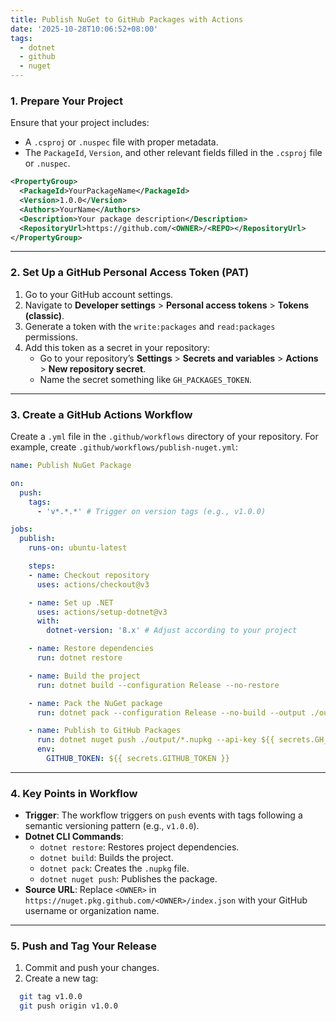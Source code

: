 ```yaml
---
title: Publish NuGet to GitHub Packages with Actions
date: '2025-10-28T10:06:52+08:00'
tags:
  - dotnet
  - github
  - nuget
---
```


### 1. **Prepare Your Project**

Ensure that your project includes:

- A `.csproj` or `.nuspec` file with proper metadata.
- The `PackageId`, `Version`, and other relevant fields filled in the `.csproj` file or `.nuspec`.
```xml
<PropertyGroup>
  <PackageId>YourPackageName</PackageId>
  <Version>1.0.0</Version>
  <Authors>YourName</Authors>
  <Description>Your package description</Description>
  <RepositoryUrl>https://github.com/<OWNER>/<REPO></RepositoryUrl>
</PropertyGroup>
```

---

### 2. **Set Up a GitHub Personal Access Token (PAT)**

1. Go to your GitHub account settings.
2. Navigate to **Developer settings** > **Personal access tokens** > **Tokens (classic)**.
3. Generate a token with the `write:packages` and `read:packages` permissions.
4. Add this token as a secret in your repository:
    - Go to your repository’s **Settings** > **Secrets and variables** > **Actions** > **New repository secret**.
    - Name the secret something like `GH_PACKAGES_TOKEN`.

---

### 3. **Create a GitHub Actions Workflow**

Create a `.yml` file in the `.github/workflows` directory of your repository. For example, create `.github/workflows/publish-nuget.yml`:
```yaml
name: Publish NuGet Package

on:
  push:
    tags:
      - 'v*.*.*' # Trigger on version tags (e.g., v1.0.0)

jobs:
  publish:
    runs-on: ubuntu-latest

    steps:
    - name: Checkout repository
      uses: actions/checkout@v3

    - name: Set up .NET
      uses: actions/setup-dotnet@v3
      with:
        dotnet-version: '8.x' # Adjust according to your project

    - name: Restore dependencies
      run: dotnet restore

    - name: Build the project
      run: dotnet build --configuration Release --no-restore

    - name: Pack the NuGet package
      run: dotnet pack --configuration Release --no-build --output ./output

    - name: Publish to GitHub Packages
      run: dotnet nuget push ./output/*.nupkg --api-key ${{ secrets.GH_PACKAGES_TOKEN }} --source "https://nuget.pkg.github.com/<OWNER>/index.json"
      env:
        GITHUB_TOKEN: ${{ secrets.GITHUB_TOKEN }}

```
---
### 4. **Key Points in Workflow**

- **Trigger**: The workflow triggers on `push` events with tags following a semantic versioning pattern (e.g., `v1.0.0`).
- **Dotnet CLI Commands**:
    - `dotnet restore`: Restores project dependencies.
    - `dotnet build`: Builds the project.
    - `dotnet pack`: Creates the `.nupkg` file.
    - `dotnet nuget push`: Publishes the package.
- **Source URL**: Replace `<OWNER>` in `https://nuget.pkg.github.com/<OWNER>/index.json` with your GitHub username or organization name.

---

### 5. **Push and Tag Your Release**

1. Commit and push your changes.
2. Create a new tag:
```bash
  git tag v1.0.0
  git push origin v1.0.0
```
